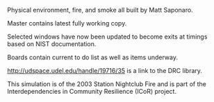 Physical environment, fire, and smoke all built by Matt Saponaro.

Master contains latest fully working copy.

Selected windows have now been updated to become exits at timings based on NIST documentation.

Boards contain current to do list as well as items underway.

http://udspace.udel.edu/handle/19716/35 is a link to the DRC library.

This simulation is of the 2003 Station Nightclub Fire and is part of the Interdependencies in Community Resilience (ICoR) project.